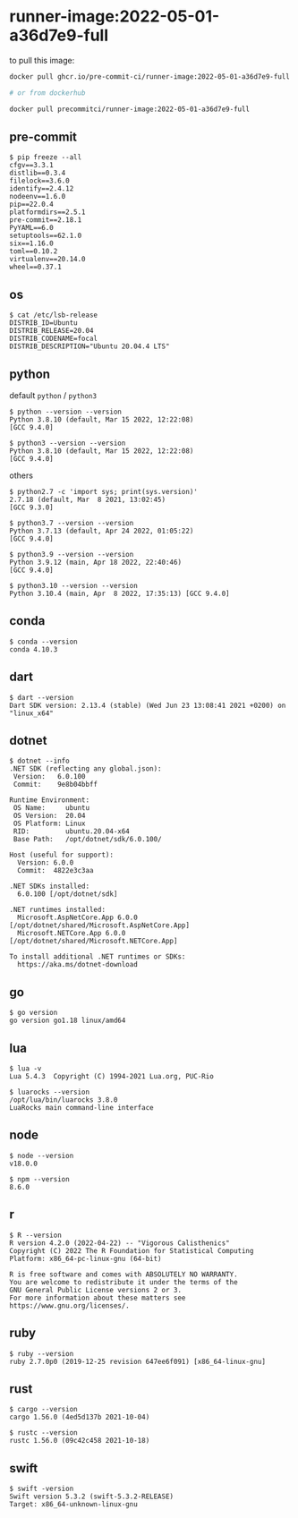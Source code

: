 runner-image:2022-05-01-a36d7e9-full
====================================

to pull this image:

```bash
docker pull ghcr.io/pre-commit-ci/runner-image:2022-05-01-a36d7e9-full

# or from dockerhub

docker pull precommitci/runner-image:2022-05-01-a36d7e9-full
```

## pre-commit

```console
$ pip freeze --all
cfgv==3.3.1
distlib==0.3.4
filelock==3.6.0
identify==2.4.12
nodeenv==1.6.0
pip==22.0.4
platformdirs==2.5.1
pre-commit==2.18.1
PyYAML==6.0
setuptools==62.1.0
six==1.16.0
toml==0.10.2
virtualenv==20.14.0
wheel==0.37.1
```

## os

```console
$ cat /etc/lsb-release
DISTRIB_ID=Ubuntu
DISTRIB_RELEASE=20.04
DISTRIB_CODENAME=focal
DISTRIB_DESCRIPTION="Ubuntu 20.04.4 LTS"
```

## python

default `python` / `python3`

```console
$ python --version --version
Python 3.8.10 (default, Mar 15 2022, 12:22:08)
[GCC 9.4.0]

$ python3 --version --version
Python 3.8.10 (default, Mar 15 2022, 12:22:08)
[GCC 9.4.0]
```

others

```console
$ python2.7 -c 'import sys; print(sys.version)'
2.7.18 (default, Mar  8 2021, 13:02:45)
[GCC 9.3.0]

$ python3.7 --version --version
Python 3.7.13 (default, Apr 24 2022, 01:05:22)
[GCC 9.4.0]

$ python3.9 --version --version
Python 3.9.12 (main, Apr 18 2022, 22:40:46)
[GCC 9.4.0]

$ python3.10 --version --version
Python 3.10.4 (main, Apr  8 2022, 17:35:13) [GCC 9.4.0]
```

## conda

```console
$ conda --version
conda 4.10.3
```

## dart

```console
$ dart --version
Dart SDK version: 2.13.4 (stable) (Wed Jun 23 13:08:41 2021 +0200) on "linux_x64"
```

## dotnet

```console
$ dotnet --info
.NET SDK (reflecting any global.json):
 Version:   6.0.100
 Commit:    9e8b04bbff

Runtime Environment:
 OS Name:     ubuntu
 OS Version:  20.04
 OS Platform: Linux
 RID:         ubuntu.20.04-x64
 Base Path:   /opt/dotnet/sdk/6.0.100/

Host (useful for support):
  Version: 6.0.0
  Commit:  4822e3c3aa

.NET SDKs installed:
  6.0.100 [/opt/dotnet/sdk]

.NET runtimes installed:
  Microsoft.AspNetCore.App 6.0.0 [/opt/dotnet/shared/Microsoft.AspNetCore.App]
  Microsoft.NETCore.App 6.0.0 [/opt/dotnet/shared/Microsoft.NETCore.App]

To install additional .NET runtimes or SDKs:
  https://aka.ms/dotnet-download
```

## go

```console
$ go version
go version go1.18 linux/amd64
```

## lua

```console
$ lua -v
Lua 5.4.3  Copyright (C) 1994-2021 Lua.org, PUC-Rio

$ luarocks --version
/opt/lua/bin/luarocks 3.8.0
LuaRocks main command-line interface

```

## node

```console
$ node --version
v18.0.0

$ npm --version
8.6.0
```

## r

```console
$ R --version
R version 4.2.0 (2022-04-22) -- "Vigorous Calisthenics"
Copyright (C) 2022 The R Foundation for Statistical Computing
Platform: x86_64-pc-linux-gnu (64-bit)

R is free software and comes with ABSOLUTELY NO WARRANTY.
You are welcome to redistribute it under the terms of the
GNU General Public License versions 2 or 3.
For more information about these matters see
https://www.gnu.org/licenses/.

```

## ruby

```console
$ ruby --version
ruby 2.7.0p0 (2019-12-25 revision 647ee6f091) [x86_64-linux-gnu]
```

## rust

```console
$ cargo --version
cargo 1.56.0 (4ed5d137b 2021-10-04)

$ rustc --version
rustc 1.56.0 (09c42c458 2021-10-18)
```

## swift

```console
$ swift -version
Swift version 5.3.2 (swift-5.3.2-RELEASE)
Target: x86_64-unknown-linux-gnu
```
